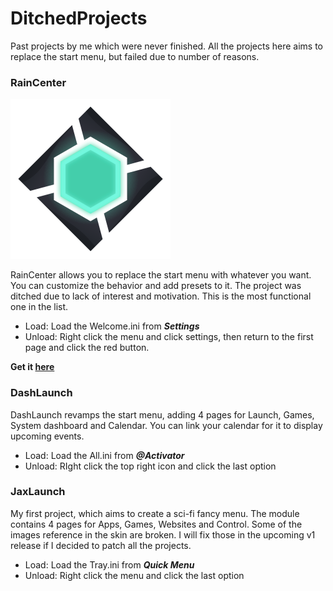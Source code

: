 # DitchedProjects
Past projects by me which were never finished. All the projects here aims to replace the start menu, but failed due to number of reasons.

### RainCenter
![](https://github.com/EnhancedJax/DitchedProjects/blob/master/RainCenter/%40Resources/Graphics/GUIs/Logo.png)

RainCenter allows you to replace the start menu with whatever you want. You can customize the behavior and add presets to it. The project was ditched due to lack of interest and motivation. This is the most functional one in the list.
- Load: Load the Welcome.ini from ***Settings***
- Unload: Right click the menu and click settings, then return to the first page and click the red button.

**Get it [here](https://github.com/EnhancedJax/DitchedProjects/releases)**

### DashLaunch

DashLaunch revamps the start menu, adding 4 pages for Launch, Games, System dashboard and Calendar. You can link your calendar for it to display upcoming events. 
- Load: Load the All.ini from ***@Activator***
- Unload: RIght click the top right icon and click the last option

### JaxLaunch

My first project, which aims to create a sci-fi fancy menu. The module contains 4 pages for Apps, Games, Websites and Control. Some of the images reference in the skin are broken. I will fix those in the upcoming v1 release if I decided to patch all the projects.
- Load: Load the Tray.ini from ***Quick Menu***
- Unload: Right click the menu and click the last option
